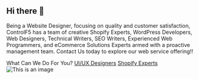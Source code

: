 ## Hi there 👋


Being a Website Designer, focusing on quality and customer satisfaction, ControlF5 has a team of creative Shopify Experts, WordPress Developers, Web Designers, Technical Writers, SEO Writers, Experienced Web Programmers, and eCommerce Solutions Experts armed with a proactive management team. Contact Us today to explore our web service offering!!

What Can We Do For You?
[UI/UX Designers](https://www.controlf5.in/ui-ux-design/)
[Shopify Experts](https://www.controlf5.in/shopify-experts/)
![This is an image](https://myoctocat.com/assets/images/base-octocat.svg)
